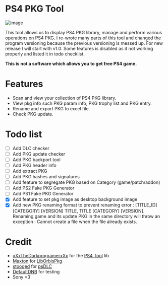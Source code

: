 # PS4 PKG Tool
![image](https://user-images.githubusercontent.com/36906814/87872280-9d30b780-c9e9-11ea-871e-c8514132394b.png)

This tool allows us to display PS4 PKG library, manage and perform various operations on PS4 PKG.
I re-wrote many parts of this tool and changed the program versioning because the previous versioning is messed up. For new release I will start with v1.0. Some features is disabled as it not working properly and listed it in todo checklist.

**This is not a software which allows you to get free PS4 game.**

# Features
- Scan and view your collection of PS4 PKG library.
- View pkg info such PKG param info, PKG trophy list and PKG entry.
- Rename and export PKG to excel file.
- Check PKG update.

# Todo list
- [ ] Add DLC checker
- [ ] Add PKG update checker
- [ ] Add PKG backport tool
- [ ] Add PKG header info
- [ ] Add extract PKG
- [ ] Add PKG hashes and signatures
- [ ] Add feature to segregate PKG based on Category (game/patch/addon)
- [ ] Add PS2 Fake PKG Generator
- [ ] Add PS1 Fake PKG Generator
- [x] Add feature to set pkg image as desktop background image
- [x] Add new PKG renaming format to prevent renaming error : [TITLE_ID] [CATEGORY] [VERSION] TITLE, TITLE [CATEGORY] [VERSION]. Renaming game and its update PKG in the same directory will throw an exception : Cannot create a file when the file already exists.

# Credit
- [xXxTheDarkprogramerxXx](https://github.com/xXxTheDarkprogramerxXx) for the [PS4 Tool](https://github.com/xXxTheDarkprogramerxXx/PS4_Tools) lib
- [Maxton](https://github.com/maxton) for [LibOrbisPkg](https://github.com/maxton/LibOrbisPkg)
- [stooged](https://github.com/stooged) for [psDLC](https://github.com/stooged/psDLC)
- [DefaultDNB](https://twitter.com/DefaultDNB) for testing
- Sony <3
